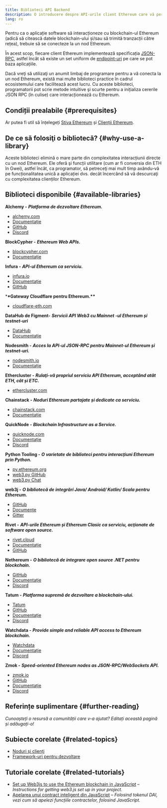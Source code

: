 ```yaml
---
title: Biblioteci API Backend
description: O introducere despre API-urile client Ethereum care vă permit să interacționaţi cu blockchain-ul din aplicația dvs.
lang: ro
---
```


Pentru ca o aplicație software să interacționeze cu blockchain-ul Ethereum (adică să citească datele blockchain-ului și/sau să trimită tranzacții către rețea), trebuie să se conecteze la un nod Ethereum.

În acest scop, fiecare client Ethereum implementează specificația [JSON-RPC](/developers/docs/apis/json-rpc/), astfel încât să existe un set uniform de [endpoint-uri](/developers/docs/apis/json-rpc/#json-rpc-methods) pe care se pot baza aplicațiile.

Dacă vreţi să utilizaţi un anumit limbaj de programare pentru a vă conecta la un nod Ethereum, există mai multe biblioteci practice în cadrul ecosistemului care facilitează acest lucru. Cu aceste biblioteci, programatorii pot scrie metode intuitive şi scurte pentru a inițializa cererile JSON RPC (în culise) care interacționează cu Ethereum.

## Condiții prealabile {#prerequisites}

Ar putea fi util să înțelegeți [Stiva Ethereum](/developers/docs/ethereum-stack/) și [Clienții Ethereum](/developers/docs/nodes-and-clients/).

## De ce să folosiţi o bibliotecă? {#why-use-a-library}

Aceste biblioteci elimină o mare parte din complexitatea interacțiunii directe cu un nod Ethereum. Ele oferă şi funcții utilitare (cum ar fi conversia din ETH în Gwei), astfel încât, ca programator, să petreceţi mai mult timp axându-vă pe funcționalitatea unică a aplicației dvs. decât încercând să vă descurcaţi cu complexitatea clienților Ethereum.

## Biblioteci disponibile {#available-libraries}

**Alchemy -** **_Platforma de dezvoltare Ethereum._**

- [alchemy.com](https://www.alchemy.com/)
- [Documentație](https://docs.alchemyapi.io/)
- [GitHub](https://github.com/alchemyplatform)
- [Discord](https://discord.com/invite/A39JVCM)

**BlockCypher -** **_Ethereum Web APIs._**

- [blockcypher.com](https://www.blockcypher.com/)
- [Documentație](https://www.blockcypher.com/dev/ethereum/)

**Infura -** **_API-ul Ethereum ca serviciu._**

- [infura.io](https://infura.io)
- [Documentație](https://infura.io/docs)
- [GitHub](https://github.com/INFURA)

\***\*Gateway Cloudflare pentru Ethereum.\*\***

- [cloudflare-eth.com](https://cloudflare-eth.com)

**DataHub de Figment-** **_Servicii API Web3 cu Mainnet -ul Ethereum și testnet-uri_**

- [DataHub](https://www.figment.io/datahub)
- [Documentație](https://docs.figment.io/introduction/what-is-datahub)

**Nodesmith -** **_Acces la API-ul JSON-RPC pentru Mainnet-ul Ethereum și testnet-uri._**

- [nodesmith.io](https://nodesmith.io/network/ethereum/)
- [Documentație](https://nodesmith.io/docs/#/ethereum/apiRef)

**Ethercluster -** **_Rulaţi-vă propriul serviciu API Ethereum, acceptând atât ETH, cât și ETC._**

- [ethercluster.com](https://www.ethercluster.com/)

**Chainstack -** **_Noduri Ethereum partajate și dedicate ca serviciu._**

- [chainstack.com](https://chainstack.com)
- [Documentație](https://docs.chainstack.com)

**QuickNode -** **_Blockchain Infrastructure as a Service._**

- [quicknode.com](https://quicknode.com)
- [Documentație](https://www.quicknode.com/docs)
- [Discord](https://discord.gg/NaR7TtpvJq)

**Python Tooling -** **_O varietate de biblioteci pentru interacțiuni Ethereum prin Python._**

- [py.ethereum.org](http://python.ethereum.org/)
- [web3.py GitHub](https://github.com/ethereum/web3.py)
- [web3.py Chat](https://gitter.im/ethereum/web3.py)

**web3j -** **_O bibliotecă de integrări Java/ Android/ Kotlin/ Scala pentru Ethereum._**

- [GitHub](https://github.com/web3j/web3j)
- [Documente](https://docs.web3j.io/)
- [Gitter](https://gitter.im/web3j/web3j)

**Rivet -** **_API-urile Ethereum și Ethereum Clasic ca serviciu, acţionate de software open source._**

- [rivet.cloud](https://rivet.cloud)
- [Documentație](https://rivet.cloud/docs/)
- [GitHub](https://github.com/openrelayxyz/ethercattle-deployment)

**Nethereum -** **_O bibliotecă de integrare open source .NET pentru blockchain._**

- [GitHub](https://github.com/Nethereum/Nethereum)
- [Documentație](http://docs.nethereum.com/en/latest/)
- [Discord](https://discord.com/invite/jQPrR58FxX)

**Tatum -** **_Platforma supremă de dezvoltare a blockchain-ului._**

- [Tatum](https://tatum.io/)
- [GitHub](https://github.com/tatumio/)
- [Documentație](https://docs.tatum.io/)
- [Discord](https://discord.gg/EDmW3kjTC9)

**Watchdata -** **_Provide simple and reliable API access to Ethereum blockchain._**

- [Watchdata](https://watchdata.io/)
- [Documentație](https://docs.watchdata.io/)
- [Discord](https://discord.com/invite/TZRJbZ6bdn)

**Zmok -** **_Speed-oriented Ethereum nodes as JSON-RPC/WebSockets API._**

- [zmok.io](https://zmok.io/)
- [GitHub](https://github.com/zmok-io)
- [Documentație](https://docs.zmok.io/)
- [Discord](https://discord.gg/fAHeh3ka6s)

## Referințe suplimentare {#further-reading}

_Cunoașteți o resursă a comunității care v-a ajutat? Editați această pagină și adăugați-o!_

## Subiecte corelate {#related-topics}

- [Noduri și clienți](/developers/docs/nodes-and-clients/)
- [Framework-uri pentru dezvoltare](/developers/docs/frameworks/)

## Tutoriale corelate {#related-tutorials}

- [Set up Web3js to use the Ethereum blockchain in JavaScript](/developers/tutorials/set-up-web3js-to-use-ethereum-in-javascript/) _– Instructions for getting web3.js set up in your project._
- [Apelarea unui contract inteligent din JavaScript](/developers/tutorials/calling-a-smart-contract-from-javascript/) _– Folosind tokenul DAI, vezi cum să apelezi funcțiile contractelor, folosind JavaScript._
